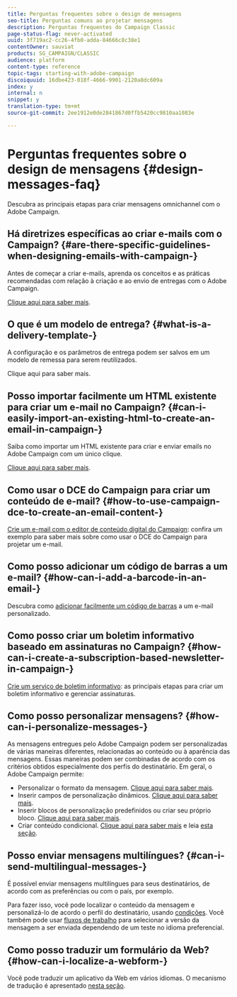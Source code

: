 ```yaml
---
title: Perguntas frequentes sobre o design de mensagens
seo-title: Perguntas comuns ao projetar mensagens
description: Perguntas frequentes do Campaign Classic
page-status-flag: never-activated
uuid: 3f719ac2-cc26-4fb0-adda-84666c8c38e1
contentOwner: sauviat
products: SG_CAMPAIGN/CLASSIC
audience: platform
content-type: reference
topic-tags: starting-with-adobe-campaign
discoiquuid: 16dbe423-018f-4666-9901-2120a8dc609a
index: y
internal: n
snippet: y
translation-type: tm+mt
source-git-commit: 2ee1912e0de2841867d0ffb5420cc9810aa1083e

---
```



# Perguntas frequentes sobre o design de mensagens {#design-messages-faq}

Descubra as principais etapas para criar mensagens omnichannel com o Adobe Campaign.

## Há diretrizes específicas ao criar e-mails com o Campaign? {#are-there-specific-guidelines-when-designing-emails-with-campaign-}

Antes de começar a criar e-mails, aprenda os conceitos e as práticas recomendadas com relação à criação e ao envio de entregas com o Adobe Campaign.

[Clique aqui para saber mais](https://docs.campaign.adobe.com/doc/AC/getting_started/EN/deliveryBestPractices.html).

## O que é um modelo de entrega? {#what-is-a-delivery-template-}

A configuração e os parâmetros de entrega podem ser salvos em um modelo de remessa para serem reutilizados.

Clique aqui para saber mais.

## Posso importar facilmente um HTML existente para criar um e-mail no Campaign? {#can-i-easily-import-an-existing-html-to-create-an-email-in-campaign-}

Saiba como importar um HTML existente para criar e enviar emails no Adobe Campaign com um único clique.

[Clique aqui para saber mais](../../delivery/using/defining-the-email-content.md#message-content).

## Como usar o DCE do Campaign para criar um conteúdo de e-mail? {#how-to-use-campaign-dce-to-create-an-email-content-}

[Crie um e-mail com o editor de conteúdo digital do Campaign](../../web/using/use-case--creating-an-email-delivery.md): confira um exemplo para saber mais sobre como usar o DCE do Campaign para projetar um e-mail.

## Como posso adicionar um código de barras a um e-mail? {#how-can-i-add-a-barcode-in-an-email-}

Descubra como [adicionar facilmente um código de barras](../../delivery/using/inserting-a-barcode-in-an-email.md) a um e-mail personalizado.

## Como posso criar um boletim informativo baseado em assinaturas no Campaign? {#how-can-i-create-a-subscription-based-newsletter-in-campaign-}

[Crie um serviço de boletim informativo](../../delivery/using/managing-subscriptions.md): as principais etapas para criar um boletim informativo e gerenciar assinaturas.

## Como posso personalizar mensagens? {#how-can-i-personalize-messages-}

As mensagens entregues pelo Adobe Campaign podem ser personalizadas de várias maneiras diferentes, relacionadas ao conteúdo ou à aparência das mensagens. Essas maneiras podem ser combinadas de acordo com os critérios obtidos especialmente dos perfis do destinatário. Em geral, o Adobe Campaign permite:

* Personalizar o formato da mensagem. [Clique aqui para saber mais](../../delivery/using/defining-the-email-content.md#message-content).
* Inserir campos de personalização dinâmicos. [Clique aqui para saber mais](../../delivery/using/personalization-fields.md).
* Inserir blocos de personalização predefinidos ou criar seu próprio bloco. [Clique aqui para saber mais](../../delivery/using/personalization-blocks.md).
* Criar conteúdo condicional. [Clique aqui para saber mais](../../delivery/using/conditional-content.md) e leia [esta seção](../../delivery/using/conditional-content.md).

## Posso enviar mensagens multilíngues? {#can-i-send-multilingual-messages-}

É possível enviar mensagens multilíngues para seus destinatários, de acordo com as preferências ou com o país, por exemplo.

Para fazer isso, você pode localizar o conteúdo da mensagem e personalizá-lo de acordo o perfil do destinatário, usando [condições](../../delivery/using/conditional-content.md). Você também pode usar [fluxos de trabalho](../../workflow/using/split.md) para selecionar a versão da mensagem a ser enviada dependendo de um teste no idioma preferencial.

## Como posso traduzir um formulário da Web? {#how-can-i-localize-a-webform-}

Você pode traduzir um aplicativo da Web em vários idiomas. O mecanismo de tradução é apresentado [nesta seção](../../web/using/translating-a-web-form.md).
